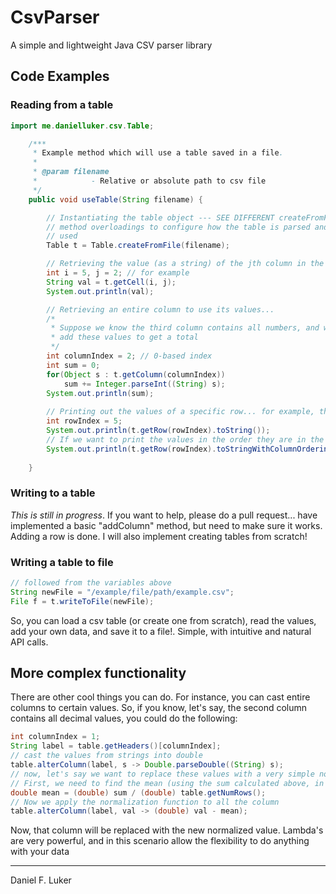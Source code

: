 # CsvParser
A simple and lightweight Java CSV parser library

## Code Examples

### Reading from a table

```java
import me.danielluker.csv.Table;

	/***
	 * Example method which will use a table saved in a file.
	 *
	 * @param filename
	 *            - Relative or absolute path to csv file
	 */
	public void useTable(String filename) {

		// Instantiating the table object --- SEE DIFFERENT createFromFile
		// method overloadings to configure how the table is parsed and can be
		// used
		Table t = Table.createFromFile(filename);

		// Retrieving the value (as a string) of the jth column in the ith row
		int i = 5, j = 2; // for example
		String val = t.getCell(i, j);
		System.out.println(val);

		// Retrieving an entire column to use its values...
		/*
		 * Suppose we know the third column contains all numbers, and we want to
		 * add these values to get a total
		 */
		int columnIndex = 2; // 0-based index
		int sum = 0;
		for(Object s : t.getColumn(columnIndex))
			sum += Integer.parseInt((String) s);
		System.out.println(sum);
		
		// Printing out the values of a specific row... for example, the 6th row
		int rowIndex = 5;
		System.out.println(t.getRow(rowIndex).toString());
		// If we want to print the values in the order they are in the file, we do:
		System.out.println(t.getRow(rowIndex).toStringWithColumnOrdering(",")); // or we can provide any delimiter
		
	}
```
	
### Writing to a table
	
*This is still in progress*. If you want to help, please do a pull request... have implemented a basic "addColumn" method, but need to make sure it works. Adding a row is done.
I will also implement creating tables from scratch!
	
### Writing a table to file

```java
// followed from the variables above
String newFile = "/example/file/path/example.csv";
File f = t.writeToFile(newFile);
```

So, you can load a csv table (or create one from scratch), read the values, add your own data, and save it to a file!. Simple, with intuitive and natural API calls.

## More complex functionality

There are other cool things you can do. For instance, you can cast entire columns to certain values.
So, if you know, let's say, the second column contains all decimal values, you could do the following:

```java
int columnIndex = 1;
String label = table.getHeaders()[columnIndex];
// cast the values from strings into double
table.alterColumn(label, s -> Double.parseDouble((String) s);
// now, let's say we want to replace these values with a very simple normalized value: the difference from the mean
// First, we need to find the mean (using the sum calculated above, in the Reading section)
double mean = (double) sum / (double) table.getNumRows();
// Now we apply the normalization function to all the column
table.alterColumn(label, val -> (double) val - mean);
```
Now, that column will be replaced with the new normalized value. Lambda's are very powerful, and in this scenario allow the flexibility to do anything with your data



___
Daniel F. Luker 
	
